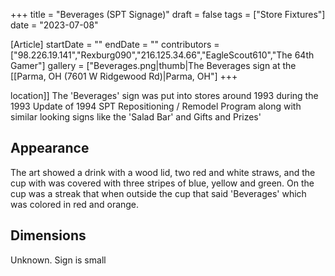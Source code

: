 +++
title = "Beverages (SPT Signage)"
draft = false
tags = ["Store Fixtures"]
date = "2023-07-08"

[Article]
startDate = ""
endDate = ""
contributors = ["98.226.19.141","Rexburg090","216.125.34.66","EagleScout610","The 64th Gamer"]
gallery = ["Beverages.png|thumb|The Beverages sign at the [[Parma, OH (7601 W Ridgewood Rd)|Parma, OH"]
+++

 location]]
The 'Beverages' sign was put into stores around 1993 during the 1993 Update of  1994 SPT Repositioning / Remodel Program along with similar looking signs like the 'Salad Bar' and Gifts and Prizes'

<h2>Appearance</h2>
The art showed a drink with a wood lid, two red and white straws, and the cup with was covered with three stripes of blue, yellow and green. On the cup was a streak that when outside the cup that said 'Beverages' which was colored in red and orange.

<h2>Dimensions</h2>
Unknown. Sign is small